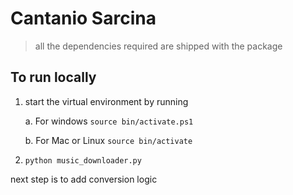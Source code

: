 # Cantanio Sarcina

> all the dependencies required are shipped with the package

## To run locally

1. start the virtual environment by running 
    
    a. For windows `source bin/activate.ps1`

    b. For Mac or Linux `source bin/activate`

2. `python music_downloader.py`


next step is to add conversion logic
